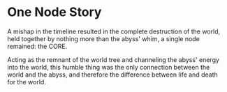 # One Node Story

A mishap in the timeline resulted in the complete destruction of the world, held together by nothing more than the abyss' whim, a single node remained: the CORE.

Acting as the remnant of the world tree and channeling the abyss' energy into the world, this humble thing was the only connection between the world and the abyss, and therefore the difference between life and death for the world.

